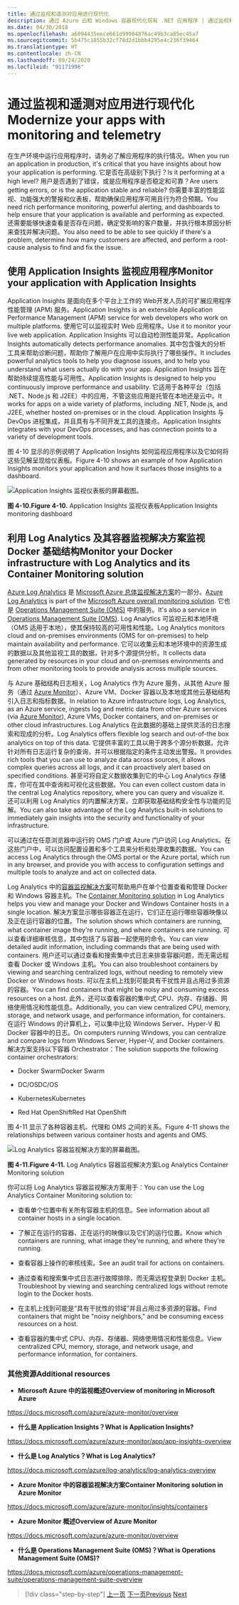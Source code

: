 ```yaml
---
title: 通过监视和遥测对应用进行现代化
description: 通过 Azure 云和 Windows 容器现代化现有 .NET 应用程序 | 通过监视和遥测现代化应用
ms.date: 04/30/2018
ms.openlocfilehash: a6094435eece661d99904876ac49b3ca85ec45a7
ms.sourcegitcommit: 5b475c1855b32cf78d2d1bbb4295e4c236f39464
ms.translationtype: HT
ms.contentlocale: zh-CN
ms.lasthandoff: 09/24/2020
ms.locfileid: "91171996"
---
```

# <a name="modernize-your-apps-with-monitoring-and-telemetry"></a><span data-ttu-id="70831-103">通过监视和遥测对应用进行现代化</span><span class="sxs-lookup"><span data-stu-id="70831-103">Modernize your apps with monitoring and telemetry</span></span>

<span data-ttu-id="70831-104">在生产环境中运行应用程序时，请务必了解应用程序的执行情况。</span><span class="sxs-lookup"><span data-stu-id="70831-104">When you run an application in production, it's critical that you have insights about how your application is performing.</span></span> <span data-ttu-id="70831-105">它是否在高级别下执行？</span><span class="sxs-lookup"><span data-stu-id="70831-105">Is it performing at a high level?</span></span> <span data-ttu-id="70831-106">用户是否遇到了错误，或是应用程序是否稳定和可靠？</span><span class="sxs-lookup"><span data-stu-id="70831-106">Are users getting errors, or is the application stable and reliable?</span></span> <span data-ttu-id="70831-107">你需要丰富的性能监视、功能强大的警报和仪表板，帮助确保应用程序可用且行为符合预期。</span><span class="sxs-lookup"><span data-stu-id="70831-107">You need rich performance monitoring, powerful alerting, and dashboards to help ensure that your application is available and performing as expected.</span></span> <span data-ttu-id="70831-108">还需要能够快速查看是否存在问题，确定受影响的客户数量，并执行根本原因分析来查找并解决问题。</span><span class="sxs-lookup"><span data-stu-id="70831-108">You also need to be able to see quickly if there's a problem, determine how many customers are affected, and perform a root-cause analysis to find and fix the issue.</span></span>

## <a name="monitor-your-application-with-application-insights"></a><span data-ttu-id="70831-109">使用 Application Insights 监视应用程序</span><span class="sxs-lookup"><span data-stu-id="70831-109">Monitor your application with Application Insights</span></span>

<span data-ttu-id="70831-110">Application Insights 是面向在多个平台上工作的 Web开发人员的可扩展应用程序性能管理 (APM) 服务。</span><span class="sxs-lookup"><span data-stu-id="70831-110">Application Insights is an extensible Application Performance Management (APM) service for web developers who work on multiple platforms.</span></span> <span data-ttu-id="70831-111">使用它可以监视实时 Web 应用程序。</span><span class="sxs-lookup"><span data-stu-id="70831-111">Use it to monitor your live web application.</span></span> <span data-ttu-id="70831-112">Application Insights 可以自动检测性能异常。</span><span class="sxs-lookup"><span data-stu-id="70831-112">Application Insights automatically detects performance anomalies.</span></span> <span data-ttu-id="70831-113">其中包含强大的分析工具来帮助诊断问题，帮助你了解用户在应用中实际执行了哪些操作。</span><span class="sxs-lookup"><span data-stu-id="70831-113">It includes powerful analytics tools to help you diagnose issues, and to help you understand what users actually do with your app.</span></span> <span data-ttu-id="70831-114">Application Insights 旨在帮助持续提高性能与可用性。</span><span class="sxs-lookup"><span data-stu-id="70831-114">Application Insights is designed to help you continuously improve performance and usability.</span></span> <span data-ttu-id="70831-115">它适用于各种平台（包括 .NET、Node.js 和 J2EE）中的应用，不管这些应用是托管在本地还是云中。</span><span class="sxs-lookup"><span data-stu-id="70831-115">It works for apps on a wide variety of platforms, including .NET, Node.js, and J2EE, whether hosted on-premises or in the cloud.</span></span> <span data-ttu-id="70831-116">Application Insights 与 DevOps 进程集成，并且具有与不同开发工具的连接点。</span><span class="sxs-lookup"><span data-stu-id="70831-116">Application Insights integrates with your DevOps processes, and has connection points to a variety of development tools.</span></span>

<span data-ttu-id="70831-117">图 4-10 显示的示例说明了 Application Insights 如何监视应用程序以及它如何将这些见解呈现给仪表板。</span><span class="sxs-lookup"><span data-stu-id="70831-117">Figure 4-10 shows an example of how Application Insights monitors your application and how it surfaces those insights to a dashboard.</span></span>

![Application Insights 监视仪表板的屏幕截图。](./media/modernize-your-apps-with-monitoring-and-telemetry/application-insights-monitoring-dashboard.png)

<span data-ttu-id="70831-119">**图 4-10.**</span><span class="sxs-lookup"><span data-stu-id="70831-119">**Figure 4-10.**</span></span> <span data-ttu-id="70831-120">Application Insights 监视仪表板</span><span class="sxs-lookup"><span data-stu-id="70831-120">Application Insights monitoring dashboard</span></span>

## <a name="monitor-your-docker-infrastructure-with-log-analytics-and-its-container-monitoring-solution"></a><span data-ttu-id="70831-121">利用 Log Analytics 及其容器监视解决方案监视 Docker 基础结构</span><span class="sxs-lookup"><span data-stu-id="70831-121">Monitor your Docker infrastructure with Log Analytics and its Container Monitoring solution</span></span>

<span data-ttu-id="70831-122">[Azure Log Analytics](/azure/log-analytics/log-analytics-overview) 是 [Microsoft Azure 总体监视解决方案](/azure/monitoring-and-diagnostics/monitoring-overview)的一部分。</span><span class="sxs-lookup"><span data-stu-id="70831-122">[Azure Log Analytics](/azure/log-analytics/log-analytics-overview) is part of the [Microsoft Azure overall monitoring solution](/azure/monitoring-and-diagnostics/monitoring-overview).</span></span> <span data-ttu-id="70831-123">它也是 [Operations Management Suite (OMS)](/azure/operations-management-suite/operations-management-suite-overview) 中的服务。</span><span class="sxs-lookup"><span data-stu-id="70831-123">It's also a service in [Operations Management Suite (OMS)](/azure/operations-management-suite/operations-management-suite-overview).</span></span> <span data-ttu-id="70831-124">Log Analytics 可监视云和本地环境（OMS 适用于本地），使其保持较高的可用性和性能。</span><span class="sxs-lookup"><span data-stu-id="70831-124">Log Analytics monitors cloud and on-premises environments (OMS for on-premises) to help maintain availability and performance.</span></span> <span data-ttu-id="70831-125">它可以收集云和本地环境中的资源生成的数据以及其他监视工具的数据，针对多个源提供分析。</span><span class="sxs-lookup"><span data-stu-id="70831-125">It collects data generated by resources in your cloud and on-premises environments and from other monitoring tools to provide analysis across multiple sources.</span></span>

<span data-ttu-id="70831-126">与 Azure 基础结构日志相关，Log Analytics 作为 Azure 服务，从其他 Azure 服务（通过 [Azure Monitor](/azure/monitoring-and-diagnostics/monitoring-overview-azure-monitor)）、Azure VM、Docker 容器以及本地或其他云基础结构引入日志和指标数据。</span><span class="sxs-lookup"><span data-stu-id="70831-126">In relation to Azure infrastructure logs, Log Analytics, as an Azure service, ingests log and metric data from other Azure services (via [Azure Monitor](/azure/monitoring-and-diagnostics/monitoring-overview-azure-monitor)), Azure VMs, Docker containers, and on-premises or other cloud infrastructures.</span></span> <span data-ttu-id="70831-127">Log Analytics 在此数据的基础上提供灵活的日志搜索和现成的分析。</span><span class="sxs-lookup"><span data-stu-id="70831-127">Log Analytics offers flexible log search and out-of-the box analytics on top of this data.</span></span> <span data-ttu-id="70831-128">它提供丰富的工具以用于跨多个源分析数据，允许针对所有日志运行复杂的查询，并可以根据指定的条件主动发出警报。</span><span class="sxs-lookup"><span data-stu-id="70831-128">It provides rich tools that you can use to analyze data across sources, it allows complex queries across all logs, and it can proactively alert based on specified conditions.</span></span> <span data-ttu-id="70831-129">甚至可将自定义数据收集到它的中心 Log Analytics 存储库，你可在其中查询和可视化这些数据。</span><span class="sxs-lookup"><span data-stu-id="70831-129">You can even collect custom data in the central Log Analytics repository, where you can query and visualize it.</span></span> <span data-ttu-id="70831-130">还可以利用 Log Analytics 的内置解决方案，立即获取基础结构安全性与功能的见解。</span><span class="sxs-lookup"><span data-stu-id="70831-130">You can also take advantage of the Log Analytics built-in solutions to immediately gain insights into the security and functionality of your infrastructure.</span></span>

<span data-ttu-id="70831-131">可以通过在任意浏览器中运行的 OMS 门户或 Azure 门户访问 Log Analytics。在这些门户中，可以访问配置设置和多个工具来分析和处理收集的数据。</span><span class="sxs-lookup"><span data-stu-id="70831-131">You can access Log Analytics through the OMS portal or the Azure portal, which run in any browser, and provide you with access to configuration settings and multiple tools to analyze and act on collected data.</span></span>

<span data-ttu-id="70831-132">Log Analytics 中的[容器监视解决方案](/azure/log-analytics/log-analytics-containers)可帮助用户在单个位置查看和管理 Docker 和 Windows 容器主机。</span><span class="sxs-lookup"><span data-stu-id="70831-132">The [Container Monitoring solution](/azure/log-analytics/log-analytics-containers) in Log Analytics helps you view and manage your Docker and Windows Container hosts in a single location.</span></span> <span data-ttu-id="70831-133">解决方案显示哪些容器正在运行，它们正在运行哪些容器映像以及正在运行容器的位置。</span><span class="sxs-lookup"><span data-stu-id="70831-133">The solution shows which containers are running, what container image they're running, and where containers are running.</span></span> <span data-ttu-id="70831-134">可以查看详细审核信息，其中包括了与容器一起使用的命令。</span><span class="sxs-lookup"><span data-stu-id="70831-134">You can view detailed audit information, including commands that are being used with containers.</span></span> <span data-ttu-id="70831-135">用户还可以通过查看和搜索集中式日志来排查容器问题，而无需远程查看 Docker 或 Windows 主机。</span><span class="sxs-lookup"><span data-stu-id="70831-135">You can also troubleshoot containers by viewing and searching centralized logs, without needing to remotely view Docker or Windows hosts.</span></span> <span data-ttu-id="70831-136">可以在主机上找到可能具有干扰性并且占用过多资源的容器。</span><span class="sxs-lookup"><span data-stu-id="70831-136">You can find containers that might be noisy and consuming excess resources on a host.</span></span> <span data-ttu-id="70831-137">此外，还可以查看容器的集中式 CPU、内存、存储器、网络使用情况和性能信息。</span><span class="sxs-lookup"><span data-stu-id="70831-137">Additionally, you can view centralized CPU, memory, storage, and network usage, and performance information, for containers.</span></span> <span data-ttu-id="70831-138">在运行 Windows 的计算机上，可以集中比较 Windows Server、Hyper-V 和 Docker 容器中的日志。</span><span class="sxs-lookup"><span data-stu-id="70831-138">On computers running Windows, you can centralize and compare logs from Windows Server, Hyper-V, and Docker containers.</span></span> <span data-ttu-id="70831-139">解决方案支持以下容器 Orchestrator：</span><span class="sxs-lookup"><span data-stu-id="70831-139">The solution supports the following container orchestrators:</span></span>

- <span data-ttu-id="70831-140">Docker Swarm</span><span class="sxs-lookup"><span data-stu-id="70831-140">Docker Swarm</span></span>

- <span data-ttu-id="70831-141">DC/OS</span><span class="sxs-lookup"><span data-stu-id="70831-141">DC/OS</span></span>

- <span data-ttu-id="70831-142">Kubernetes</span><span class="sxs-lookup"><span data-stu-id="70831-142">Kubernetes</span></span>

- <span data-ttu-id="70831-143">Red Hat OpenShift</span><span class="sxs-lookup"><span data-stu-id="70831-143">Red Hat OpenShift</span></span>

<span data-ttu-id="70831-144">图 4-11 显示了各种容器主机、代理和 OMS 之间的关系。</span><span class="sxs-lookup"><span data-stu-id="70831-144">Figure 4-11 shows the relationships between various container hosts and agents and OMS.</span></span>

![Log Analytics 容器监视解决方案的屏幕截图。](./media/modernize-your-apps-with-monitoring-and-telemetry/log-analytics-container-monitoring-solution.png)

<span data-ttu-id="70831-146">**图 4-11.**</span><span class="sxs-lookup"><span data-stu-id="70831-146">**Figure 4-11.**</span></span> <span data-ttu-id="70831-147">Log Analytics 容器监视解决方案</span><span class="sxs-lookup"><span data-stu-id="70831-147">Log Analytics Container Monitoring solution</span></span>

<span data-ttu-id="70831-148">你可以将 Log Analytics 容器监视解决方案用于：</span><span class="sxs-lookup"><span data-stu-id="70831-148">You can use the Log Analytics Container Monitoring solution to:</span></span>

- <span data-ttu-id="70831-149">查看单个位置中有关所有容器主机的信息。</span><span class="sxs-lookup"><span data-stu-id="70831-149">See information about all container hosts in a single location.</span></span>

- <span data-ttu-id="70831-150">了解正在运行的容器、正在运行的映像以及它们的运行位置。</span><span class="sxs-lookup"><span data-stu-id="70831-150">Know which containers are running, what image they're running, and where they're running.</span></span>

- <span data-ttu-id="70831-151">查看容器上操作的审核线索。</span><span class="sxs-lookup"><span data-stu-id="70831-151">See an audit trail for actions on containers.</span></span>

- <span data-ttu-id="70831-152">通过查看和搜索集中式日志进行故障排除，而无需远程登录到 Docker 主机。</span><span class="sxs-lookup"><span data-stu-id="70831-152">Troubleshoot by viewing and searching centralized logs without remote login to the Docker hosts.</span></span>

- <span data-ttu-id="70831-153">在主机上找到可能是“具有干扰性的邻域”并且占用过多资源的容器。</span><span class="sxs-lookup"><span data-stu-id="70831-153">Find containers that might be "noisy neighbors," and be consuming excess resources on a host.</span></span>

- <span data-ttu-id="70831-154">查看容器的集中式 CPU、内存、存储器、网络使用情况和性能信息。</span><span class="sxs-lookup"><span data-stu-id="70831-154">View centralized CPU, memory, storage, and network usage, and performance information, for containers.</span></span>

### <a name="additional-resources"></a><span data-ttu-id="70831-155">其他资源</span><span class="sxs-lookup"><span data-stu-id="70831-155">Additional resources</span></span>

- <span data-ttu-id="70831-156">**Microsoft Azure 中的监视概述**</span><span class="sxs-lookup"><span data-stu-id="70831-156">**Overview of monitoring in Microsoft Azure**</span></span>

<https://docs.microsoft.com/azure/azure-monitor/overview>

- <span data-ttu-id="70831-157">**什么是 Application Insights？**</span><span class="sxs-lookup"><span data-stu-id="70831-157">**What is Application Insights?**</span></span>

<https://docs.microsoft.com/azure/azure-monitor/app/app-insights-overview>

- <span data-ttu-id="70831-158">**什么是 Log Analytics？**</span><span class="sxs-lookup"><span data-stu-id="70831-158">**What is Log Analytics?**</span></span>

<https://docs.microsoft.com/azure/log-analytics/log-analytics-overview>

- <span data-ttu-id="70831-159">**Azure Monitor 中的容器监视解决方案**</span><span class="sxs-lookup"><span data-stu-id="70831-159">**Container Monitoring solution in Azure Monitor**</span></span>

<https://docs.microsoft.com/azure/azure-monitor/insights/containers>

- <span data-ttu-id="70831-160">**Azure Monitor 概述**</span><span class="sxs-lookup"><span data-stu-id="70831-160">**Overview of Azure Monitor**</span></span>

<https://docs.microsoft.com/azure/azure-monitor/overview>

- <span data-ttu-id="70831-161">**什么是 Operations Management Suite (OMS)？**</span><span class="sxs-lookup"><span data-stu-id="70831-161">**What is Operations Management Suite (OMS)?**</span></span>

<https://docs.microsoft.com/azure/operations-management-suite/operations-management-suite-overview>

>[!div class="step-by-step"]
><span data-ttu-id="70831-162">[上一页](build-resilient-services-ready-for-the-cloud-embrace-transient-failures-in-the-cloud.md)
>[下一页](life-cycle-ci-cd-pipelines-devops-tools.md)</span><span class="sxs-lookup"><span data-stu-id="70831-162">[Previous](build-resilient-services-ready-for-the-cloud-embrace-transient-failures-in-the-cloud.md)
[Next](life-cycle-ci-cd-pipelines-devops-tools.md)</span></span>
